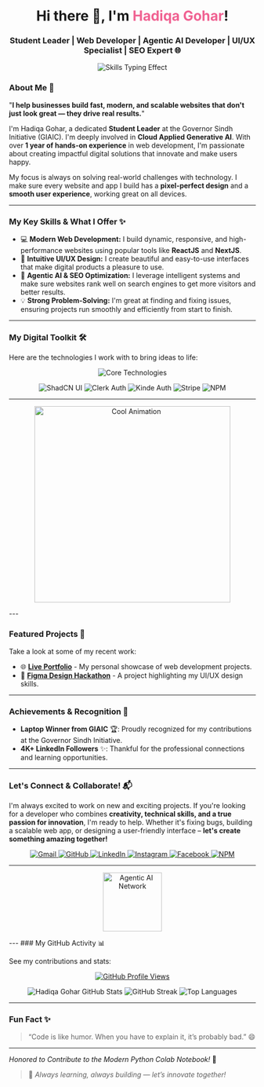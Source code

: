 <div align="center">
  <h1 align="center">
    Hi there 👋, I'm <span style="color:#f06292;"><b>Hadiqa Gohar</b></span>!
  </h1>
  <h3 align="center">
    Student Leader | Web Developer | Agentic AI Developer | UI/UX Specialist | SEO Expert 🌐
  </h3>
    <p align="center">
    <img src="https://readme-typing-svg.herokuapp.com?font=Fira+Code&weight=700&size=28&duration=2500&pause=1000&color=F7729D&center=true&vCenter=true&width=490&lines=Building+Awesome+Websites;Designing+Great+User+Experiences;Developing+Smart+AI;Boosting+Online+Visibility;Always+Learning+New+Tech!" alt="Skills Typing Effect">
  </p>
</div>

### About Me 🚀

"**I help businesses build fast, modern, and scalable websites that don't just look great — they drive real results.**"

I'm Hadiqa Gohar, a dedicated **Student Leader** at the Governor Sindh Initiative (GIAIC). I'm deeply involved in **Cloud Applied Generative AI**. With over **1 year of hands-on experience** in web development, I'm passionate about creating impactful digital solutions that innovate and make users happy.

My focus is always on solving real-world challenges with technology. I make sure every website and app I build has a **pixel-perfect design** and a **smooth user experience**, working great on all devices.

---


### My Key Skills & What I Offer ✨

* 💻 **Modern Web Development:** I build dynamic, responsive, and high-performance websites using popular tools like **ReactJS** and **NextJS**.
* 🎨 **Intuitive UI/UX Design:** I create beautiful and easy-to-use interfaces that make digital products a pleasure to use.
* 🧠 **Agentic AI & SEO Optimization:** I leverage intelligent systems and make sure websites rank well on search engines to get more visitors and better results.
* 💡 **Strong Problem-Solving:** I'm great at finding and fixing issues, ensuring projects run smoothly and efficiently from start to finish.

---

### My Digital Toolkit 🛠️

Here are the technologies I work with to bring ideas to life:

<p align="center">
  <img src="https://skillicons.dev/icons?i=html,css,js,ts,python,react,nextjs,nodejs,tailwind,figma,sanity,streamlit,github,vscode,vercel" alt="Core Technologies" />
</p>
<p align="center">
  <img src="https://img.shields.io/badge/ShadCN%20UI-000000?style=for-the-badge&logo=shadcnui&logoColor=white" alt="ShadCN UI" />
  <img src="https://img.shields.io/badge/Clerk%20Auth-6C47FF?style=for-the-badge&logo=clerk&logoColor=white" alt="Clerk Auth" />
  <img src="https://img.shields.io/badge/Kinde%20Auth-FF582A?style=for-the-badge&logo=kinde&logoColor=white" alt="Kinde Auth" />
  <img src="https://img.shields.io/badge/Stripe-626CD9?style=for-the-badge&logo=stripe&logoColor=white" alt="Stripe" />
  <img src="https://img.shields.io/badge/NPM-CB3837?style=for-the-badge&logo=npm&logoColor=white" alt="NPM" />
</p>


---
<p align="center">
  <img src="https://media.giphy.com/media/RbDKaczqWovIugyJmW/giphy.gif" width="400px" hight="400px" alt="Cool Animation" />
</p>
---

### Featured Projects 📌

Take a look at some of my recent work:

* 🌐 [**Live Portfolio**](https://hg-superb-portfolio.vercel.app/) - My personal showcase of web development projects.
* 🎨 [**Figma Design Hackathon**](https://figma-design-hackathon.vercel.app/) - A project highlighting my UI/UX design skills.

---

### Achievements & Recognition 🏅

* **Laptop Winner from GIAIC** 🏆: Proudly recognized for my contributions at the Governor Sindh Initiative.
* **4K+ LinkedIn Followers** ✨: Thankful for the professional connections and learning opportunities.

---

### Let's Connect & Collaborate! 📬

I'm always excited to work on new and exciting projects. If you're looking for a developer who combines **creativity, technical skills, and a true passion for innovation**, I'm ready to help. Whether it's fixing bugs, building a scalable web app, or designing a user-friendly interface – **let's create something amazing together!**

<p align="center">
  <a href="mailto:tasleemhadiqa76@gmail.com" target="_blank">
    <img src="https://img.shields.io/badge/Gmail-D14836?style=for-the-badge&logo=gmail&logoColor=white" alt="Gmail">
  </a>
  <a href="https://github.com/hadiqagohar" target="_blank">
    <img src="https://img.shields.io/badge/GitHub-181717?style=for-the-badge&logo=github&logoColor=white" alt="GitHub">
  </a>
  <a href="https://pk.linkedin.com/in/hadiqa-gohar-b64778300" target="_blank">
    <img src="https://img.shields.io/badge/LinkedIn-0A66C2?style=for-the-badge&logo=linkedin&logoColor=white" alt="LinkedIn">
  </a>
  <a href="https://www.instagram.com/hadiqagohar12/" target="_blank">
    <img src="https://img.shields.io/badge/Instagram-E4405F?style=for-the-badge&logo=instagram&logoColor=white" alt="Instagram">
  </a>
  <a href="https://www.facebook.com/p/Hadiqa-Gohar-61554985182774/" target="_blank">
    <img src="https://img.shields.io/badge/Facebook-1877F2?style=for-the-badge&logo=facebook&logoColor=white" alt="Facebook">
  </a>
  <a href="https://www.npmjs.com/~hadiqagohar" target="_blank">
    <img src="https://img.shields.io/badge/NPM-CB3837?style=for-the-badge&logo=npm&logoColor=white" alt="NPM">
  </a>
</p>

---
<p align="center">
  <img src="https://media.giphy.com/media/2Xw7n1vN4sH4q1M6xM/giphy.gif" width="120px" alt="Agentic AI Network" />
</p>
---
### My GitHub Activity 📊

See my contributions and stats:

<p align="center">
  <a href="https://github.com/hadiqagohar">
    <img src="https://komarev.com/ghpvc/?username=hadiqagohar&color=blue&style=for-the-badge" alt="GitHub Profile Views" />
  </a>
</p>
<p align="center">
  <img src="https://github-readme-stats.vercel.app/api?username=hadiqagohar&show_icons=true&theme=radical&hide_border=true&count_private=true" alt="Hadiqa Gohar GitHub Stats" />
  <img src="https://github-readme-streak-stats.herokuapp.com?user=hadiqagohar&theme=radical&hide_border=true" alt="GitHub Streak" />
  <img src="https://github-readme-stats.vercel.app/api/top-langs/?username=hadiqagohar&layout=compact&theme=radical&hide_border=true" alt="Top Languages" />
</p>

---

### Fun Fact ✨

> “Code is like humor. When you have to explain it, it’s probably bad.” 😄

---

<p align="center">
 
  *Honored to Contribute to the Modern Python Colab Notebook!* 🖤
</p>

> 🚀 *Always learning, always building — let’s innovate together!*
